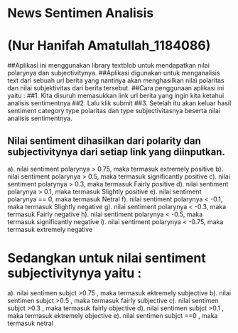 # News Sentimen Analisis
# (Nur Hanifah Amatullah_1184086)
##Aplikasi ini menggunakan library textblob untuk mendapatkan nilai polarynya dan subjectivitynya.
##Aplikasi digunakan untuk menganalisis text dari sebuah url berita yang nantinya akan menghasilkan nilai polaritas dan nilai subjektivitas dari berita tersebut.
##Cara penggunaan aplikasi ini yaitu :
##1. Kita disuruh memasukkan link url berita yang ingin kita ketahui analisis sentimentnya
##2. Lalu klik submit
##3. Setelah itu akan keluar hasil sentiment category type polaritas dan type subjectivitasnya beserta nilai analisis sentimentnya. 
## Nilai sentiment dihasilkan dari polarity dan subjectivitynya dari setiap link yang diinputkan.
a). nilai sentiment polarynya > 0.75, maka termasuk extremely positive
b). nilai sentiment polarynya > 0.5, maka termasuk significantly positive
c). nilai sentiment polarynya > 0.3, maka termasuk Fairly positive
d). nilai sentiment polarynya > 0.1, maka termasuk Slightly positive
e). nilai sentiment polarynya == 0, maka termasuk Netral
f). nilai sentiment polarynya < -0.1, maka termasuk Slightly negative
g). nilai sentiment polarynya < -0.3, maka termasuk Fairly negative
h). nilai sentiment polarynya < -0.5, maka termasuk significantly negative
i). nilai sentiment polarynya < -0.75, maka termasuk extremely negative
# Sedangkan untuk nilai sentiment subjectivitynya yaitu :
a). nilai sentimen subjct >0.75 , maka termasuk ektremely subjective
b). nilai sentimen subjct >0.5 , maka termasuk fairly subjective
c). nilai sentimen subjct >0.3 , maka termasuk fairly objective
d). nilai sentimen subjct >0.1 , maka termasuk ektremely objective
e). nilai sentimen subjct ==0 , maka termasuk netral
